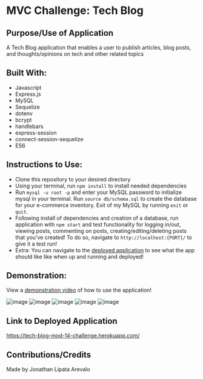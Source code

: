 # MVC Challenge: Tech Blog

## Purpose/Use of Application
A Tech Blog application that enables a user to publish articles, blog posts, and thoughts/opinions on tech and other related topics

## Built With:
* Javascript
* Express.js
* MySQL
* Sequelize
* dotenv
* bcrypt
* handlebars
* express-session
* connect-session-sequelize
* ES6

## Instructions to Use:
* Clone this repository to your desired directory
* Using your terminal, run `npm install` to install needed dependencies
* Run `mysql -u root -p` and enter your MySQL password to initialize mysql in your terminal. Run `source db/schema.sql` to create the database for your e-commerce inventory. Exit of my MySQL by running `exit` or `quit`.
* Following install of dependencies and creation of a database, run application with `npm start` and test functionality for logging in/out, viewing posts, commenting on posts, creating/editing/deleting posts that you've created! To do so, navigate to `http://localhost:{PORT}/` to give it a test run!
* Extra: You can navigate to the [deployed application](#link-to-deployed-application) to see what the app should like like when up and running and deployed!

## Demonstration:

View a [demonstration video](https://youtu.be/lcndX-XDRbQ) of how to use the application!

![image](https://user-images.githubusercontent.com/109185830/198893530-b57210b7-b143-4472-a368-0e560d9bf4d2.png)
![image](https://user-images.githubusercontent.com/109185830/198893542-47148821-f4e9-4b4e-bc1a-0c66090109fa.png)
![image](https://user-images.githubusercontent.com/109185830/198893556-ae850b67-7895-4b5b-9242-dc76031d8858.png)
![image](https://user-images.githubusercontent.com/109185830/198893566-51ba2af6-f408-4873-85bd-dd29eecde956.png)
![image](https://user-images.githubusercontent.com/109185830/198893572-f7a1f0e8-2181-4e6a-88a1-d2803ed5c4fb.png)


## Link to Deployed Application
https://tech-blog-mod-14-challenge.herokuapp.com/

## Contributions/Credits
Made by Jonathan Lipata Arevalo